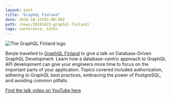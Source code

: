 ```yaml
---
layout: post
title: "GraphQL Finland"
date: 2018-10-23T01:00:00Z
path: /news/20181023-graphql-finland/
tags: conference, talks
---
```


![The GraphQL Finland logo]({{site.url}}/assets/images/graphqlfinland.svg)

Benjie travelled to [GraphQL Finland](https://graphql-finland.fi/2018/) to give
a talk on Database-Driven GraphQL Development. Learn how a database-centric
approach to GraphQL API development can give your engineers more time to focus
on the important parts of your application. Topics covered included
authorization, adhering to GraphQL best practices, embracing the power of
PostgreSQL, and avoiding common pitfalls.

[Find the talk video on YouTube here](https://www.youtube.com/watch?v=XDOrhTXd4pE)
